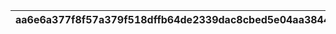 |aa6e6a377f8f57a379f518dffb64de2339dac8cbed5e04aa3844872e3514c16b|7283757b64c62d41cba17eff3da0e707b39edda8585ee0efe6f4b853a0f5c4ab|824ff9db219af600a9058db32048af602c8c92cbae42c2a1394217a23e2b394c|3b3c5de3c4afc8aacd223dd01367710e704535dc57eccacc8dd9011e1dfcae3d|4c82c09931a80e6a256880e4787723c21e51a6174f9cc71c2433593bcff8a208|ec40d1248cca88c2914cdeb92fae82ef954278bfbbee07d1528d127c3632a4e3|8e97f6da13ef20510fef9f9654dd56657b5a053e172857a54df33b3fe64a0cba|7ae82b6edeaa463b973b2a9c8ac0f9f75da4bc7b12e4b00ba240b1ea3ed172a3|bf27f30af8efa2d78c0b308f2880ca4cc86243dfa2f70e559cad1530a0db1bba|4f175f5e424f6e6413c1a2127b24fc0b7214a8b2cee28116ebf920d5d03443ef|bf01cc652f8dda8e0bc81893cbaa954467aeb1fa03c6f6d03deec4ab116b7f3d|
| --- | --- | --- | --- | --- | --- | --- | --- | --- | --- | --- |